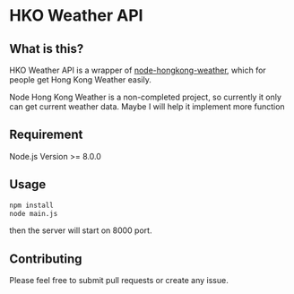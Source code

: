 # HKO Weather API

## What is this?

HKO Weather API is a wrapper of [node-hongkong-weather](https://github.com/hongkongkiwi/node-hongkong-weather/blob/master/README.md), which for people get Hong Kong Weather easily.

Node Hong Kong Weather is a non-completed project, so currently it only can get current weather data.
Maybe I will help it implement more function

## Requirement

Node.js Version >= 8.0.0

## Usage

```bash
npm install
node main.js
```

then the server will start on 8000 port.

## Contributing

Please feel free to submit pull requests or create any issue.
